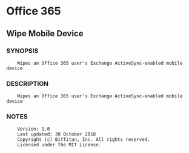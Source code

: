 # Office 365
## Wipe Mobile Device
### SYNOPSIS
```
    Wipes an Office 365 user's Exchange ActiveSync-enabled mobile device
```
### DESCRIPTION
```
    Wipes an Office 365 user's Exchange ActiveSync-enabled mobile device
```
### NOTES
```
    Version: 1.0
    Last updated: 30 October 2018
    Copyright (c) BitTitan, Inc. All rights reserved.
    Licensed under the MIT License.
```

